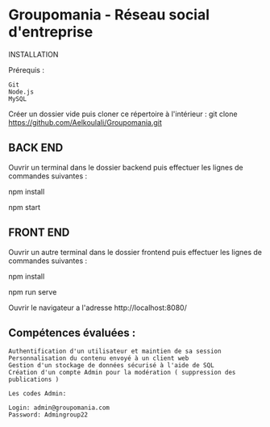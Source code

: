 # Groupomania - Réseau social d'entreprise

INSTALLATION

Prérequis :
```
Git 
Node.js
MySQL
```

Créer un dossier vide puis cloner ce répertoire à l'intérieur :
git clone https://github.com/Aelkoulali/Groupomania.git

## BACK END 

Ouvrir un terminal dans le dossier backend puis effectuer les lignes de commandes suivantes :

npm install

npm start

## FRONT END 

Ouvrir un autre terminal dans le dossier frontend puis effectuer les lignes de commandes suivantes :

npm install

npm run serve

Ouvrir le navigateur a l'adresse http://localhost:8080/

## Compétences évaluées :

    Authentification d'un utilisateur et maintien de sa session
    Personnalisation du contenu envoyé à un client web
    Gestion d'un stockage de données sécurisé à l'aide de SQL
    Création d'un compte Admin pour la modération ( suppression des publications ) 
	
    Les codes Admin:
	
	Login: admin@groupomania.com
	Password: Admingroup22



